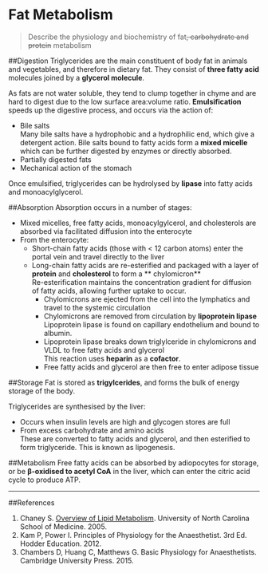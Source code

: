 # Fat Metabolism
> Describe the physiology and biochemistry of fat~~, carbohydrate and protein~~ metabolism

##Digestion
Triglycerides are the main constituent of body fat in animals and vegetables, and therefore in dietary fat. They consist of **three fatty acid** molecules joined by a **glycerol molecule**.

As fats are not water soluble, they tend to clump together in chyme and are hard to digest due to the low surface area:volume ratio. **Emulsification** speeds up the digestive process, and occurs via the action of:
* Bile salts  
  Many bile salts have a hydrophobic and a hydrophilic end, which give a detergent action. Bile salts bound to fatty acids form a **mixed micelle** which can be further digested by enzymes or directly absorbed.
* Partially digested fats 
* Mechanical action of the stomach

Once emulsified, triglycerides can be hydrolysed by **lipase** into fatty acids and monoacylglycerol.

##Absorption
Absorption occurs in a number of stages:
* Mixed micelles, free fatty acids, monoacylgylcerol, and cholesterols are absorbed via facilitated diffusion into the enterocyte
* From the enterocyte:
  * Short-chain fatty acids (those with < 12 carbon atoms) enter the portal vein and travel directly to the liver
  * Long-chain fatty acids are re-esterified and packaged with a layer of **protein** and **cholesterol** to form a ** chylomicron**  
  Re-esterification maintains the concentration gradient for diffusion of fatty acids, allowing further uptake to occur.
    * Chylomicrons are ejected from the cell into the lymphatics and travel to the systemic circulation
    * Chylomicrons are removed from circulation by **lipoprotein lipase**  
    Lipoprotein lipase is found on capillary endothelium and bound to albumin.
    * Lipoprotein lipase breaks down triglylceride in chylomicrons and VLDL to free fatty acids and glycerol  
    This reaction uses **heparin** as a **cofactor**.
    * Free fatty acids and glycerol are then free to enter adipose tissue

##Storage
Fat is stored as **trigylcerides**, and forms the bulk of energy storage of the body.

Triglycerides are synthesised by the liver:
* Occurs when insulin levels are high and glycogen stores are full
* From excess carbohydrate and amino acids  
These are converted to fatty acids and glycerol, and then esterified to form triglyceride. This is known as lipogenesis.

##Metabolism
Free fatty acids can be absorbed by adiopocytes for storage, or be **β-oxidised to acetyl CoA** in the liver, which can enter the citric acid cycle to produce ATP. 

---
##References
1. Chaney S. [Overview of Lipid Metabolism](https://www.med.unc.edu/neurology/files/documents/child-teaching-pdf/OVERVIEW%20OF%20LIPID%20METABOLISM.pdf). University of North Carolina School of Medicine. 2005.
2. Kam P, Power I. Principles of Physiology for the Anaesthetist. 3rd Ed. Hodder Education. 2012.
3. Chambers D, Huang C, Matthews G. Basic Physiology for Anaesthetists. Cambridge University Press. 2015.
